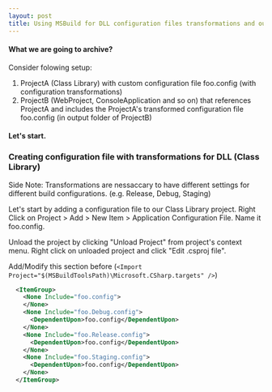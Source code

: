 ```yaml
---
layout: post
title: Using MSBuild for DLL configuration files transformations and output to referencing projects
---
```


#### What we are going to archive?

Consider folowing setup:

1. ProjectA (Class Library) with custom configuration file foo.config (with configuration transformations)
2. ProjectB (WebProject, ConsoleApplication and so on) that references ProjectA and includes the ProjectA's transformed configuration file foo.config (in output folder of ProjectB)

#### Let's start.

### Creating configuration file with transformations for DLL (Class Library)

Side Note: Transformations are nessaccary to have different settings for different build configurations. (e.g. Release, Debug, Staging)

Let's start by adding a configuration file to our Class Library project. Right Click on Project > Add > New Item > Application Configuration File. Name it foo.config.

Unload the project by clicking "Unload Project" from project's context menu. Right click on unloaded project and click "Edit .csproj file".

Add/Modify this section before (`<Import Project="$(MSBuildToolsPath)\Microsoft.CSharp.targets" />`)

```xml
  <ItemGroup>
    <None Include="foo.config">
    </None>
    <None Include="foo.Debug.config">
      <DependentUpon>foo.config</DependentUpon>
    </None>
    <None Include="foo.Release.config">
      <DependentUpon>foo.config</DependentUpon>
    </None>
    <None Include="foo.Staging.config">
      <DependentUpon>foo.config</DependentUpon>
    </None>
  </ItemGroup>
 ```
